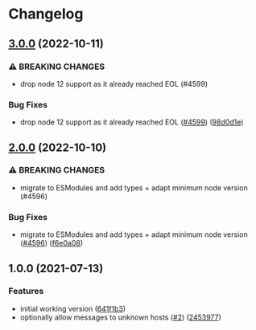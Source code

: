 # Changelog

## [3.0.0](https://github.com/netlify/build/compare/nock-udp-v2.0.0...nock-udp-v3.0.0) (2022-10-11)


### ⚠ BREAKING CHANGES

* drop node 12 support as it already reached EOL (#4599)

### Bug Fixes

* drop node 12 support as it already reached EOL ([#4599](https://github.com/netlify/build/issues/4599)) ([98d0d1e](https://github.com/netlify/build/commit/98d0d1e4db479fb9bb3a529de590f89aef7dd223))

## [2.0.0](https://github.com/netlify/build/compare/nock-udp-v1.0.0...nock-udp-v2.0.0) (2022-10-10)


### ⚠ BREAKING CHANGES

* migrate to ESModules and add types + adapt minimum node version (#4596)

### Bug Fixes

* migrate to ESModules and add types + adapt minimum node version ([#4596](https://github.com/netlify/build/issues/4596)) ([f6e0a08](https://github.com/netlify/build/commit/f6e0a08b474f15dd5187a056742c4c84114f3cd7))

## 1.0.0 (2021-07-13)


### Features

* initial working version ([641f1b3](https://www.github.com/netlify/nock-udp/commit/641f1b349499f03397460414df48a1357831f374))
* optionally allow messages to unknown hosts ([#2](https://www.github.com/netlify/nock-udp/issues/2)) ([2453977](https://www.github.com/netlify/nock-udp/commit/24539775ef13ceeb7580556a6107ca6e8b153aaa))
